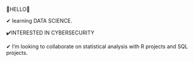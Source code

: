 👋HELLO👋

 ✔  learning DATA SCIENCE.  
 
 ✔️INTERESTED IN CYBERSECURITY
 
 ✔ I’m looking to collaborate on statistical analysis with R projects and SQL projects. 
 

 
                 
          



